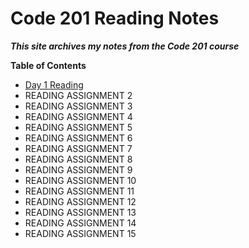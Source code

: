 # Code 201 Reading Notes

***This site archives my notes from the _Code 201_ course***

**Table of Contents**

* [Day 1 Reading](https://jawanggit/reading-notes)
* READING ASSIGNMENT 2
* READING ASSIGNMENT 3
* READING ASSIGNMENT 4
* READING ASSIGNMENT 5
* READING ASSIGNMENT 6
* READING ASSIGNMENT 7
* READING ASSIGNMENT 8
* READING ASSIGNMENT 9
* READING ASSIGNMENT 10
* READING ASSIGNMENT 11
* READING ASSIGNMENT 12
* READING ASSIGNMENT 13
* READING ASSIGNMENT 14
* READING ASSIGNMENT 15

